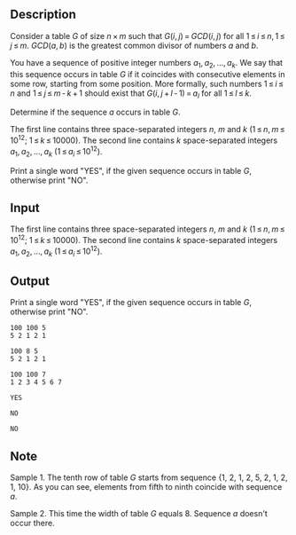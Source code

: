 ## Description

<div><p>Consider a table <span class="tex-span"><i>G</i></span> of size <span class="tex-span"><i>n</i> × <i>m</i></span> such that <span class="tex-span"><i>G</i>(<i>i</i>, <i>j</i>) = <i>GCD</i>(<i>i</i>, <i>j</i>)</span> for all <span class="tex-span">1 ≤ <i>i</i> ≤ <i>n</i>, 1 ≤ <i>j</i> ≤ <i>m</i></span>. <span class="tex-span"><i>GCD</i>(<i>a</i>, <i>b</i>)</span> is the greatest common divisor of numbers <span class="tex-span"><i>a</i></span> and <span class="tex-span"><i>b</i></span>.</p><p>You have a sequence of positive integer numbers <span class="tex-span"><i>a</i><sub class="lower-index">1</sub>, <i>a</i><sub class="lower-index">2</sub>, ..., <i>a</i><sub class="lower-index"><i>k</i></sub></span>. We say that this sequence occurs in table <span class="tex-span"><i>G</i></span> if it coincides with consecutive elements in some row, starting from some position. More formally, such numbers <span class="tex-span">1 ≤ <i>i</i> ≤ <i>n</i></span> and <span class="tex-span">1 ≤ <i>j</i> ≤ <i>m</i> - <i>k</i> + 1</span> should exist that <span class="tex-span"><i>G</i>(<i>i</i>, <i>j</i> + <i>l</i> - 1) = <i>a</i><sub class="lower-index"><i>l</i></sub></span> for all <span class="tex-span">1 ≤ <i>l</i> ≤ <i>k</i></span>.</p><p>Determine if the sequence <span class="tex-span"><i>a</i></span> occurs in table <span class="tex-span"><i>G</i></span>.</p></div><div class="input-specification"><p>The first line contains three space-separated integers <span class="tex-span"><i>n</i></span>, <span class="tex-span"><i>m</i></span> and <span class="tex-span"><i>k</i></span> (<span class="tex-span">1 ≤ <i>n</i>, <i>m</i> ≤ 10<sup class="upper-index">12</sup></span>; <span class="tex-span">1 ≤ <i>k</i> ≤ 10000</span>). The second line contains <span class="tex-span"><i>k</i></span> space-separated integers <span class="tex-span"><i>a</i><sub class="lower-index">1</sub>, <i>a</i><sub class="lower-index">2</sub>, ..., <i>a</i><sub class="lower-index"><i>k</i></sub></span> (<span class="tex-span">1 ≤ <i>a</i><sub class="lower-index"><i>i</i></sub> ≤ 10<sup class="upper-index">12</sup></span>).</p></div><div class="output-specification"><p>Print a single word "<span class="tex-font-style-tt">YES</span>", if the given sequence occurs in table <span class="tex-span"><i>G</i></span>, otherwise print "<span class="tex-font-style-tt">NO</span>".</p></div>

## Input

<p>The first line contains three space-separated integers <span class="tex-span"><i>n</i></span>, <span class="tex-span"><i>m</i></span> and <span class="tex-span"><i>k</i></span> (<span class="tex-span">1 ≤ <i>n</i>, <i>m</i> ≤ 10<sup class="upper-index">12</sup></span>; <span class="tex-span">1 ≤ <i>k</i> ≤ 10000</span>). The second line contains <span class="tex-span"><i>k</i></span> space-separated integers <span class="tex-span"><i>a</i><sub class="lower-index">1</sub>, <i>a</i><sub class="lower-index">2</sub>, ..., <i>a</i><sub class="lower-index"><i>k</i></sub></span> (<span class="tex-span">1 ≤ <i>a</i><sub class="lower-index"><i>i</i></sub> ≤ 10<sup class="upper-index">12</sup></span>).</p>

## Output

<p>Print a single word "<span class="tex-font-style-tt">YES</span>", if the given sequence occurs in table <span class="tex-span"><i>G</i></span>, otherwise print "<span class="tex-font-style-tt">NO</span>".</p>





```input1
100 100 5
5 2 1 2 1

```




```input2
100 8 5
5 2 1 2 1

```




```input3
100 100 7
1 2 3 4 5 6 7

```




```output1
YES

```




```output2
NO

```




```output3
NO

```



## Note

<p>Sample 1. The tenth row of table <span class="tex-span"><i>G</i></span> starts from sequence {1, 2, 1, 2, 5, 2, 1, 2, 1, 10}. As you can see, elements from fifth to ninth coincide with sequence <span class="tex-span"><i>a</i></span>.</p><p>Sample 2. This time the width of table <span class="tex-span"><i>G</i></span> equals 8. Sequence <span class="tex-span"><i>a</i></span> doesn't occur there.</p>
